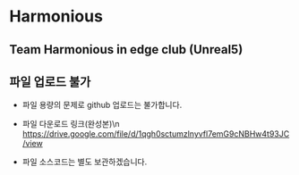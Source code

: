 # Harmonious
Team Harmonious in edge club (Unreal5)
---
## 파일 업로드 불가
- 파일 용량의 문제로 github 업로드는 불가합니다.

- 파일 다운로드 링크(완성본)\n
https://drive.google.com/file/d/1qgh0sctumzlnyvfl7emG9cNBHw4t93JC/view

- 파일 소스코드는 별도 보관하겠습니다.
